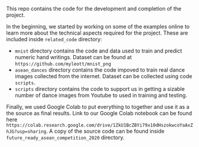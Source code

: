 This repo contains the code for the development and completion of the project.

In the beginning, we started by working on some of the examples online to learn more about the technical aspects required for the project. These are included inside `related_code` directory:
- `mnist` directory contains the code and data used to train and predict numeric hand writings. Dataset can be found at `https://github.com/myleott/mnist_png`
- `asean_dances` directory contains the code impoved to train real dance images collected from the internet. Dataset can be collected using code `scripts`.
- `scripts` directory contains the code to support us in getting a sizable number of dance images from Youtube to used in training and testing.

Finally, we used Google Colab to put everything to together and use it as a the source as final results. Link to our Google Colab notebook can be found here `https://colab.research.google.com/drive/1ZkU1BcZBYi79x10dHszokwcoYaAxZhJG?usp=sharing`. A copy of the source code can be found inside `future_ready_asean_competition_2020` directory.
